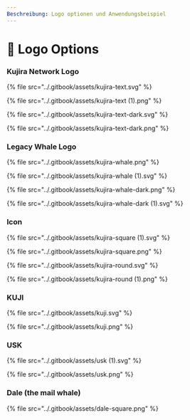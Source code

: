 ```yaml
---
Beschreibung: Logo optionen und Anwendungsbeispiel
---
```


# 💮 Logo Options

### Kujira Network Logo

{% file src="../.gitbook/assets/kujira-text.svg" %}

{% file src="../.gitbook/assets/kujira-text (1).png" %}

{% file src="../.gitbook/assets/kujira-text-dark.svg" %}

{% file src="../.gitbook/assets/kujira-text-dark.png" %}

### Legacy Whale Logo

{% file src="../.gitbook/assets/kujira-whale.png" %}

{% file src="../.gitbook/assets/kujira-whale (1).svg" %}

{% file src="../.gitbook/assets/kujira-whale-dark.png" %}

{% file src="../.gitbook/assets/kujira-whale-dark (1).svg" %}

### Icon

{% file src="../.gitbook/assets/kujira-square (1).svg" %}

{% file src="../.gitbook/assets/kujira-square.png" %}

{% file src="../.gitbook/assets/kujira-round.svg" %}

{% file src="../.gitbook/assets/kujira-round (1).png" %}

### KUJI

{% file src="../.gitbook/assets/kuji.svg" %}

{% file src="../.gitbook/assets/kuji.png" %}

### USK

{% file src="../.gitbook/assets/usk (1).svg" %}

{% file src="../.gitbook/assets/usk.png" %}

### Dale (the mail whale)

{% file src="../.gitbook/assets/dale-square.png" %}
